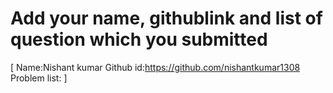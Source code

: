 # Add your name, githublink and list of question which you submitted

[
 Name:Nishant kumar
 Github id:https://github.com/nishantkumar1308
 Problem list:
]